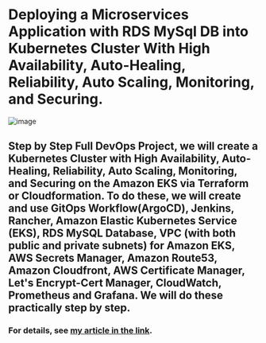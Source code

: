 # Deploying a Microservices Application with RDS MySql DB into Kubernetes Cluster With High Availability, Auto-Healing, Reliability, Auto Scaling, Monitoring, and Securing.

![image](https://github.com/cmakkaya/deploying-a-microservices-app-with-rds-db-to-k8s-cluster-with-high-availability-auto-healing/assets/110052470/fbacbc92-9958-4375-afbc-ca6cd204f3ba)

## Step by Step Full DevOps Project, we will create a Kubernetes Cluster with High Availability, Auto-Healing, Reliability, Auto Scaling, Monitoring, and Securing on the Amazon EKS via Terraform or Cloudformation. To do these, we will create and use GitOps Workflow(ArgoCD), Jenkins, Rancher, Amazon Elastic Kubernetes Service (EKS), RDS MySQL Database, VPC (with both public and private subnets) for Amazon EKS, AWS Secrets Manager, Amazon Route53, Amazon Cloudfront, AWS Certificate Manager, Let's Encrypt-Cert Manager, CloudWatch, Prometheus and Grafana. We will do these practically step by step.

### For details, see [my article in the link](https://cmakkaya.medium.com/deploying-a-microservices-application-with-rds-mysql-db-into-kubernetes-cluster-with-high-818c7c51ab12).
